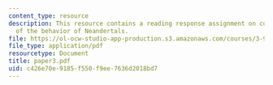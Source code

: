 ```yaml
---
content_type: resource
description: This resource contains a reading response assignment on contrasting views
  of the behavior of Neandertals.
file: https://ol-ocw-studio-app-production.s3.amazonaws.com/courses/3-987-human-origins-and-evolution-spring-2006/c426e70e9185f550f9ee7636d2018bd7_paper3.pdf
file_type: application/pdf
resourcetype: Document
title: paper3.pdf
uid: c426e70e-9185-f550-f9ee-7636d2018bd7
---
```

